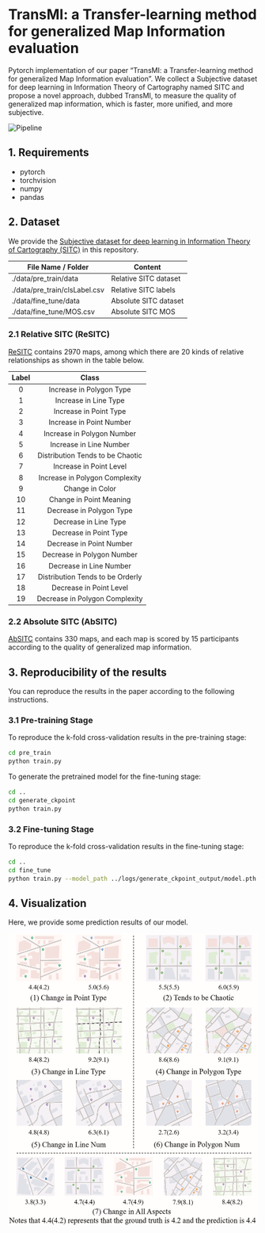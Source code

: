 # TransMI: a Transfer-learning method for generalized Map Information evaluation

Pytorch implementation of our paper “TransMI: a Transfer-learning method for generalized Map Information evaluation”. We collect a Subjective dataset for deep learning in Information Theory of Cartography named SITC and propose a novel approach, dubbed TransMI, to measure the quality of generalized map information, which is faster, more unified, and more subjective.

![Pipeline](/assets/pipeline.png)

## 1. Requirements
- pytorch
- torchvision
- numpy
- pandas

## 2. Dataset
We provide the [Subjective dataset for deep learning in Information Theory of Cartography (SITC)](./data/) in this repository.

| File Name / Folder            | Content               |
| ----------------------------- | --------------------- |
| ./data/pre_train/data         | Relative SITC dataset |
| ./data/pre_train/clsLabel.csv | Relative SITC labels  |
| ./data/fine_tune/data         | Absolute SITC dataset |
| ./data/fine_tune/MOS.csv      | Absolute SITC MOS     |

### 2.1 Relative SITC (ReSITC)

[ReSITC](./data/pre_train/) contains 2970 maps, among which there are 20 kinds of relative relationships as shown in the table below.

| Label |              Class               |
| :---: | :------------------------------: |
|   0   |     Increase in Polygon Type     |
|   1   |      Increase in Line Type       |
|   2   |      Increase in Point Type      |
|   3   |     Increase in Point Number     |
|   4   |    Increase in Polygon Number    |
|   5   |     Increase in Line Number      |
|   6   | Distribution Tends to be Chaotic |
|   7   |     Increase in Point Level      |
|   8   |  Increase in Polygon Complexity  |
|   9   |         Change in Color          |
|  10   |     Change in Point Meaning      |
|  11   |     Decrease in Polygon Type     |
|  12   |      Decrease in Line Type       |
|  13   |      Decrease in Point Type      |
|  14   |     Decrease in Point Number     |
|  15   |    Decrease in Polygon Number    |
|  16   |     Decrease in Line Number      |
|  17   | Distribution Tends to be Orderly |
|  18   |     Decrease in Point Level      |
|  19   |  Decrease in Polygon Complexity  |

### 2.2 Absolute SITC (AbSITC)

[AbSITC](./data/fine_tune/) contains 330 maps, and each map is scored by 15 participants according to the quality of generalized map information.

## 3. Reproducibility of the results

You can reproduce the results in the paper according to the following instructions. 

### 3.1 Pre-training Stage

To reproduce the k-fold cross-validation results in the pre-training stage:

```bash
cd pre_train
python train.py
```

To generate the pretrained model for the fine-tuning stage:

```bash
cd ..
cd generate_ckpoint
python train.py
```

### 3.2 Fine-tuning Stage

To reproduce the k-fold cross-validation results in the fine-tuning stage:

```bash
cd ..
cd fine_tune
python train.py --model_path ../logs/generate_ckpoint_output/model.pth --model_id 1
```

## 4. Visualization

Here, we provide some prediction results of our model.

![Visualization](./assets/visualization.png)
